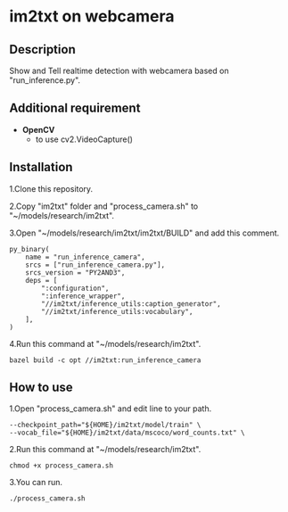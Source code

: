 # im2txt on webcamera


## Description
Show and Tell realtime detection with webcamera based on "run_inference.py".


## Additional requirement
* **OpenCV**
    * to use cv2.VideoCapture()


## Installation
1.Clone this repository.

2.Copy "im2txt" folder and "process_camera.sh" to "~/models/research/im2txt".

3.Open "~/models/research/im2txt/im2txt/BUILD" and add this comment.
```
py_binary(
    name = "run_inference_camera",
    srcs = ["run_inference_camera.py"],
    srcs_version = "PY2AND3",
    deps = [
        ":configuration",
        ":inference_wrapper",
        "//im2txt/inference_utils:caption_generator",
        "//im2txt/inference_utils:vocabulary",
    ],
)
```

4.Run this command at "~/models/research/im2txt".
```
bazel build -c opt //im2txt:run_inference_camera
```

## How to use
1.Open "process_camera.sh" and edit line to your path.
```
--checkpoint_path="${HOME}/im2txt/model/train" \
--vocab_file="${HOME}/im2txt/data/mscoco/word_counts.txt" \
```
2.Run this command at "~/models/research/im2txt".
```
chmod +x process_camera.sh
```
3.You can run.
```
./process_camera.sh
```
